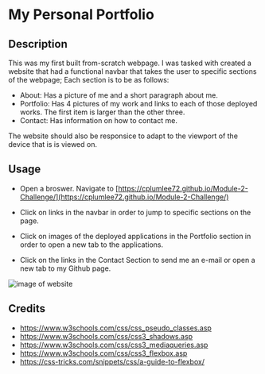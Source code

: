 # My Personal Portfolio 

 ## Description

 This was my first built from-scratch webpage. I was tasked with created a website that had a functional navbar that takes the user to specific sections of the webpage;
  Each section is to be as follows: 
   - About: Has a picture of me and a short paragraph about me. 
   - Portfolio: Has 4 pictures of my work and links to each of those deployed works. The first item is larger than the other three. 
   - Contact: Has information on how to contact me.

The website should also be responsice to adapt to the viewport of the device that is is viewed on. 


## Usage 

- Open a broswer. Navigate to [https://cplumlee72.github.io/Module-2-Challenge/](https://cplumlee72.github.io/Module-2-Challenge/)

- Click on links in the navbar in order to jump to specific sections on the page. 

- Click on images of the deployed applications in the Portfolio section in order to open a new tab to the applications. 

- Click on the links in the Contact Section to send me an e-mail or open a new tab to my Github page.  

![image of website](./assets/images/readmeimage.gif)

## Credits 

- https://www.w3schools.com/css/css_pseudo_classes.asp
- https://www.w3schools.com/css/css3_shadows.asp
- https://www.w3schools.com/css/css3_mediaqueries.asp
- https://www.w3schools.com/css/css3_flexbox.asp
- https://css-tricks.com/snippets/css/a-guide-to-flexbox/
